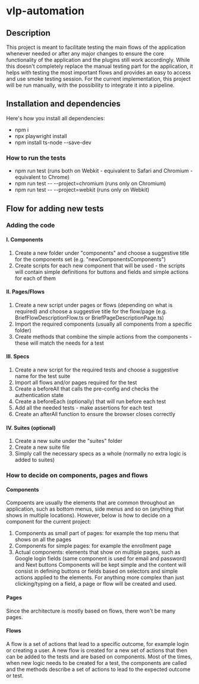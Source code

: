 # vlp-automation
## Description
This project is meant to facilitate testing the main flows of the application whenever needed or after any major changes to ensure the core functionality of the application and the plugins still work accordingly.
While this doesn't completely replace the manual testing part for the application, it helps with testing the most important flows and provides an easy to access and use smoke testing session.
For the current implementation, this project will be run manually, with the possibility to integrate it into a pipeline.
## Installation and dependencies
Here's how you install all dependencies:
- npm i
- npx playwright install
- npm install ts-node --save-dev

### How to run the tests
- npm run test (runs both on Webkit - equivalent to Safari and Chromium - equivalent to Chrome)
- npm run test -- --project=chromium (runs only on Chromium)
- npm run test -- --project=webkit (runs only on Webkit)
## Flow for adding new tests
### Adding the code 
#### I. Components
1. Create a new folder under "components" and choose a suggestive title for the components set (e.g. "newComponentsComponents")
2. Create scripts for each new component that will be used - the scripts will contain simple definitions for buttons and fields and simple actions for each of them
#### II. Pages/Flows
1. Create a new script under pages or flows (depending on what is required) and choose a suggestive title for the flow/page (e.g. BriefFlowDescriptionFlow.ts or BriefPageDescriptionPage.ts)
2. Import the required components (usually all components from a specific folder)
3. Create methods that combine the simple actions  from the components - these will match the needs for a test
#### III. Specs 
1. Create a new script for the required tests and choose a suggestive name for the test suite
2. Import all flows and/or pages required for the test
3. Create a beforeAll that calls the pre-config and checks the authentication state
4. Create a beforeEach (optionally) that will run before each test
5. Add all the needed tests - make assertions for each test
6. Create an afterAll function to ensure the browser closes correctly
#### IV. Suites (optional)
1. Create a new suite under the "suites" folder
2. Create a new suite file
3. Simply call the necessary specs as a whole (normally no extra logic is added to suites)
### How to decide on components, pages and flows
#### Components
Compoents are usually the elements that are common throughout an application, such as bottom menus, side menus and so on (anything that shows in multiple locations). However, below is how to decide on a component for the current project:
1. Components as small part of pages: for example the top menu that shows on all the pages
2. Components for simple pages: for example the enrollment page
3. Actual components: elements that show on multiple pages, such as Google login fields (same component is used for email and password) and Next buttons
Components will be kept simple and the content will consist in defining buttons or fields based on selectors and simple actions applied to the elements. For anything more complex than just clicking/typing on a field, a page or flow will be created and used. 
#### Pages 
Since the architecture is mostly based on flows, there won't be many pages.
#### Flows
A flow is a set of actions that lead to a specific outcome, for example login or creating a user.
A new flow is created for a new set of actions that then can be added to the tests and are based on components.
Most of the times, when new logic needs to be created for a test, the components are called and the methods describe a set of actions to lead to the expected outcome or test.
